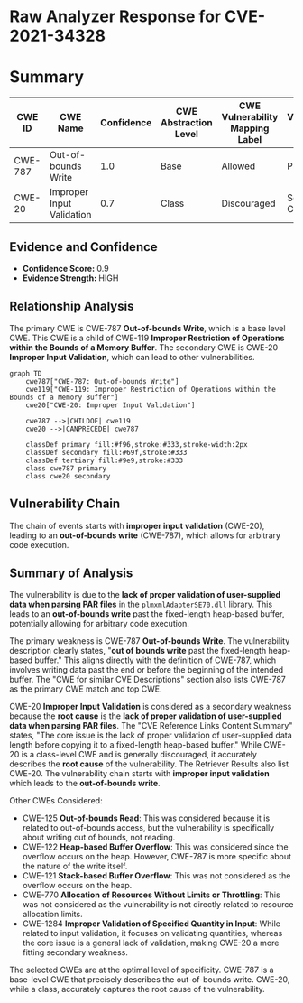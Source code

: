 # Raw Analyzer Response for CVE-2021-34328

# Summary
| CWE ID | CWE Name | Confidence | CWE Abstraction Level | CWE Vulnerability Mapping Label | CWE-Vulnerability Mapping Notes |
|---|---|---|---|---|---|
| CWE-787 | Out-of-bounds Write | 1.0 | Base | Allowed | Primary CWE |
| CWE-20 | Improper Input Validation | 0.7 | Class | Discouraged | Secondary Candidate |

## Evidence and Confidence

*   **Confidence Score:** 0.9
*   **Evidence Strength:** HIGH

## Relationship Analysis
The primary CWE is CWE-787 **Out-of-bounds Write**, which is a base level CWE. This CWE is a child of CWE-119 **Improper Restriction of Operations within the Bounds of a Memory Buffer**. The secondary CWE is CWE-20 **Improper Input Validation**, which can lead to other vulnerabilities.

```mermaid
graph TD
    cwe787["CWE-787: Out-of-bounds Write"]
    cwe119["CWE-119: Improper Restriction of Operations within the Bounds of a Memory Buffer"]
    cwe20["CWE-20: Improper Input Validation"]
    
    cwe787 -->|CHILDOF| cwe119
    cwe20 -->|CANPRECEDE| cwe787
    
    classDef primary fill:#f96,stroke:#333,stroke-width:2px
    classDef secondary fill:#69f,stroke:#333
    classDef tertiary fill:#9e9,stroke:#333
    class cwe787 primary
    class cwe20 secondary
```

## Vulnerability Chain
The chain of events starts with **improper input validation** (CWE-20), leading to an **out-of-bounds write** (CWE-787), which allows for arbitrary code execution.

## Summary of Analysis
The vulnerability is due to the **lack of proper validation of user-supplied data when parsing PAR files** in the `plmxmlAdapterSE70.dll` library. This leads to an **out-of-bounds write** past the fixed-length heap-based buffer, potentially allowing for arbitrary code execution.

The primary weakness is CWE-787 **Out-of-bounds Write**. The vulnerability description clearly states, "**out of bounds write** past the fixed-length heap-based buffer." This aligns directly with the definition of CWE-787, which involves writing data past the end or before the beginning of the intended buffer. The "CWE for similar CVE Descriptions" section also lists CWE-787 as the primary CWE match and top CWE.

CWE-20 **Improper Input Validation** is considered as a secondary weakness because the **root cause** is the **lack of proper validation of user-supplied data when parsing PAR files**. The "CVE Reference Links Content Summary" states, "The core issue is the lack of proper validation of user-supplied data length before copying it to a fixed-length heap-based buffer." While CWE-20 is a class-level CWE and is generally discouraged, it accurately describes the **root cause** of the vulnerability. The Retriever Results also list CWE-20. The vulnerability chain starts with **improper input validation** which leads to the **out-of-bounds write**.

Other CWEs Considered:

*   CWE-125 **Out-of-bounds Read**: This was considered because it is related to out-of-bounds access, but the vulnerability is specifically about writing out of bounds, not reading.
*   CWE-122 **Heap-based Buffer Overflow**: This was considered since the overflow occurs on the heap. However, CWE-787 is more specific about the nature of the write itself.
*   CWE-121 **Stack-based Buffer Overflow**: This was not considered as the overflow occurs on the heap.
*   CWE-770 **Allocation of Resources Without Limits or Throttling**: This was not considered as the vulnerability is not directly related to resource allocation limits.
*   CWE-1284 **Improper Validation of Specified Quantity in Input**: While related to input validation, it focuses on validating quantities, whereas the core issue is a general lack of validation, making CWE-20 a more fitting secondary weakness.

The selected CWEs are at the optimal level of specificity. CWE-787 is a base-level CWE that precisely describes the out-of-bounds write. CWE-20, while a class, accurately captures the root cause of the vulnerability.